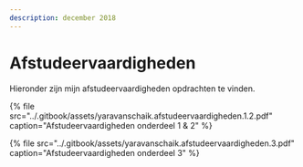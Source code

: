 ```yaml
---
description: december 2018
---
```


# Afstudeervaardigheden

Hieronder zijn mijn afstudeervaardigheden opdrachten te vinden.

{% file src="../.gitbook/assets/yaravanschaik.afstudeervaardigheden.1.2.pdf" caption="Afstudeervaardigheden onderdeel 1 & 2" %}

{% file src="../.gitbook/assets/yaravanschaik.afstudeervaardigheden.3.pdf" caption="Afstudeervaardigheden onderdeel 3" %}

